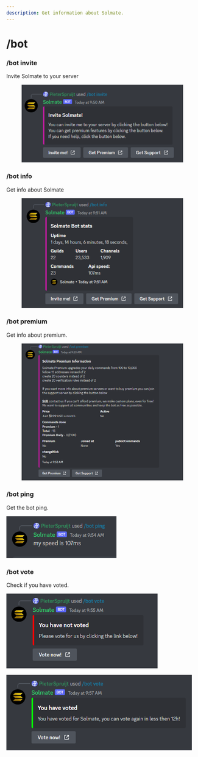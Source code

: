 ```yaml
---
description: Get information about Solmate.
---
```


# /bot

### /bot invite

Invite Solmate to your server

<figure><img src="../.gitbook/assets/image (24).png" alt=""><figcaption></figcaption></figure>

### /bot info

Get info about Solmate

<figure><img src="../.gitbook/assets/image (20).png" alt=""><figcaption></figcaption></figure>

### /bot premium

Get info about premium.

<figure><img src="../.gitbook/assets/image (16).png" alt=""><figcaption></figcaption></figure>

### /bot ping

Get the bot ping.

![](<../.gitbook/assets/image (4).png>)



### /bot vote

Check if you have voted.

![](<../.gitbook/assets/image (21).png>)

![](<../.gitbook/assets/image (1).png>)
